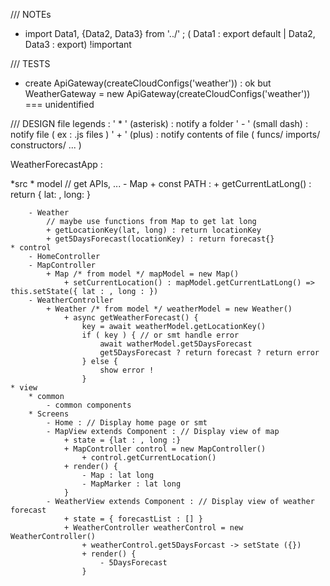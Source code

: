 /// NOTEs
- import Data1, {Data2, Data3} from '../' ; ( Data1 : export default | Data2, Data3 : export) !important


/// TESTS 
- create ApiGateway(createCloudConfigs('weather'))   :    ok
but WeatherGateway = new ApiGateway(createCloudConfigs('weather')) === unidentified



/// DESIGN
file legends : 
	' * ' (asterisk) : notify a folder
	' - ' (small dash) : notify file ( ex : .js files )
	' + ' (plus) : notify contents of file ( funcs/ imports/ constructors/ ... )

WeatherForecastApp : 

*src
	* model
		// get APIs, ... 
		- Map
			+ const PATH :
			+ getCurrentLatLong() : return { lat: , long: }
			
		- Weather	
			// maybe use functions from Map to get lat long		
			+ getLocationKey(lat, long) : return locationKey
			+ get5DaysForecast(locationKey) : return forecast{}
	* control
		- HomeController
		- MapController
			+ Map /* from model */ mapModel = new Map()
				+ setCurrentLocation() : mapModel.getCurrentLatLong() => this.setState({ lat : , long : })
		- WeatherController
			+ Weather /* from model */ weatherModel = new Weather()
				+ async getWeatherForecast() {
					key = await weatherModel.getLocationKey() 
					if ( key ) { // or smt handle error
						await watherModel.get5DaysForecast 
						get5DaysForecast ? return forecast ? return error
					} else {
						show error !
					}				
	* view
		* common
			- common components
		* Screens
			- Home : // Display home page or smt
			- MapView extends Component : // Display view of map
				+ state = {lat : , long :}
				+ MapController control = new MapController()
					+ control.getCurrentLocation()
				+ render() {
					- Map : lat long
					- MapMarker : lat long
				} 
			- WeatherView extends Component : // Display view of weather forecast
				+ state = { forecastList : [] }
				+ WeatherController weatherControl = new WeatherController()
					+ weatherControl.get5DaysForcast -> setState ({})
					+ render() {
						- 5DaysForecast
					}